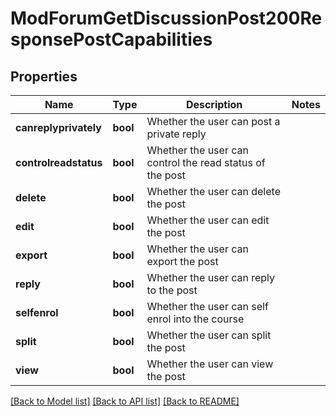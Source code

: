 # ModForumGetDiscussionPost200ResponsePostCapabilities

## Properties

Name | Type | Description | Notes
------------ | ------------- | ------------- | -------------
**canreplyprivately** | **bool** | Whether the user can post a private reply | 
**controlreadstatus** | **bool** | Whether the user can control the read status of the post | 
**delete** | **bool** | Whether the user can delete the post | 
**edit** | **bool** | Whether the user can edit the post | 
**export** | **bool** | Whether the user can export the post | 
**reply** | **bool** | Whether the user can reply to the post | 
**selfenrol** | **bool** | Whether the user can self enrol into the course | 
**split** | **bool** | Whether the user can split the post | 
**view** | **bool** | Whether the user can view the post | 

[[Back to Model list]](../README.md#documentation-for-models) [[Back to API list]](../README.md#documentation-for-api-endpoints) [[Back to README]](../README.md)


